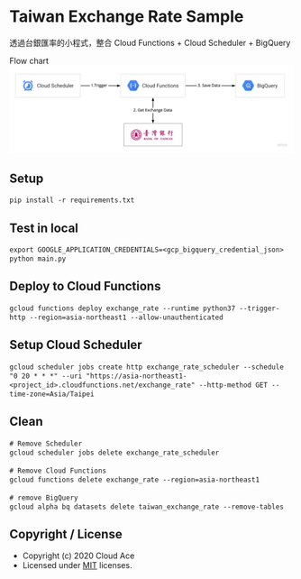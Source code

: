 # Taiwan Exchange Rate Sample

透過台銀匯率的小程式，整合 Cloud Functions + Cloud Scheduler + BigQuery

Flow chart
![GitHub Logo](images/flow_chart.jpg)

## Setup

```
pip install -r requirements.txt
```

## Test in local

```
export GOOGLE_APPLICATION_CREDENTIALS=<gcp_bigquery_credential_json>
python main.py
```

## Deploy to Cloud Functions

```
gcloud functions deploy exchange_rate --runtime python37 --trigger-http --region=asia-northeast1 --allow-unauthenticated
```

## Setup Cloud Scheduler

```
gcloud scheduler jobs create http exchange_rate_scheduler --schedule "0 20 * * *" --uri "https://asia-northeast1-<project_id>.cloudfunctions.net/exchange_rate" --http-method GET --time-zone=Asia/Taipei
```

## Clean

```
# Remove Scheduler
gcloud scheduler jobs delete exchange_rate_scheduler

# Remove Cloud Functions
gcloud functions delete exchange_rate --region=asia-northeast1

# remove BigQuery
gcloud alpha bq datasets delete taiwan_exchange_rate --remove-tables
```



## Copyright / License
* Copyright (c) 2020 Cloud Ace
* Licensed under [MIT](LICENSE) licenses.
